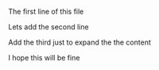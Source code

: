 The first line of this file

Lets add the second line 

Add the third just to expand the the content

I hope this will be fine
